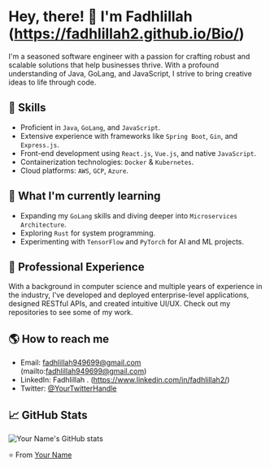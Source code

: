 # Hey, there! 👋 I'm Fadhlillah (https://fadhlillah2.github.io/Bio/)

I'm a seasoned software engineer with a passion for crafting robust and scalable solutions that help businesses thrive. With a profound understanding of Java, GoLang, and JavaScript, I strive to bring creative ideas to life through code. 

## 🚀 Skills

- Proficient in `Java`, `GoLang`, and `JavaScript`.
- Extensive experience with frameworks like `Spring Boot`, `Gin`, and `Express.js`.
- Front-end development using `React.js`, `Vue.js`, and native `JavaScript`.
- Containerization technologies: `Docker` & `Kubernetes`.
- Cloud platforms: `AWS`, `GCP`, `Azure`.

## 🌱 What I'm currently learning

- Expanding my `GoLang` skills and diving deeper into `Microservices Architecture`.
- Exploring `Rust` for system programming.
- Experimenting with `TensorFlow` and `PyTorch` for AI and ML projects.

## 💼 Professional Experience

With a background in computer science and multiple years of experience in the industry, I've developed and deployed enterprise-level applications, designed RESTful APIs, and created intuitive UI/UX. Check out my repositories to see some of my work.

## 🌎 How to reach me

- Email: fadhlillah949699@gmail.com (mailto:fadhlillah949699@gmail.com)
- LinkedIn: Fadhlillah . (https://www.linkedin.com/in/fadhlillah2/)
- Twitter: [@YourTwitterHandle](https://twitter.com/YourTwitterHandle)

## 📈 GitHub Stats

![Your Name's GitHub stats](https://github-readme-stats.vercel.app/api?username=fadhlillah2&show_icons=true&theme=radical)

⭐️ From [Your Name](https://github.com/fadhlillah2)
